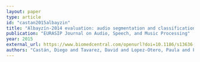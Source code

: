 ```yaml
---
layout: paper
type: article
id: "castan2015albayzin"
title: "Albayzín-2014 evaluation: audio segmentation and classification in broadcast news domains"
publication: "EURASIP Journal on Audio, Speech, and Music Processing"
year: 2015
external_url: https://www.biomedcentral.com/openurl?doi=10.1186/s13636-015-0076-3
authors: "Castán, Diego and Tavarez, David and Lopez-Otero, Paula and Franco-Pedroso, Javier and Delgado, Héctor and Navas, Eva and Docio-Fernández, Laura and Ramos, Daniel and Serrano, Javier and Ortega, Alfonso and others"
---
```

